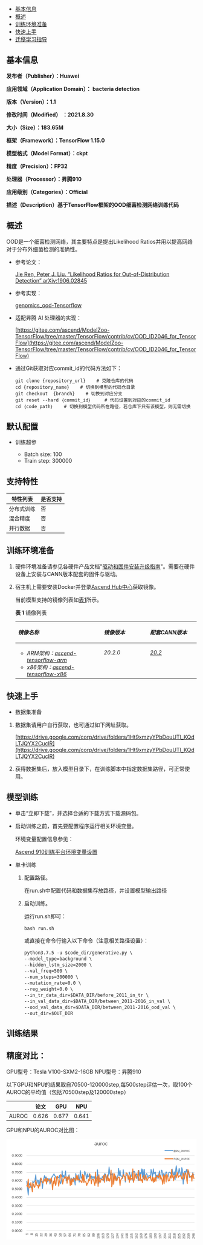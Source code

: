 -   [基本信息](#基本信息.md)
-   [概述](#概述.md)
-   [训练环境准备](#训练环境准备.md)
-   [快速上手](#快速上手.md)
-   [迁移学习指导](#迁移学习指导.md)

## 基本信息

**发布者（Publisher）：Huawei**

**应用领域（Application Domain）： bacteria detection**

**版本（Version）：1.1**

**修改时间（Modified） ：2021.8.30**

**大小（Size）：183.65M**

**框架（Framework）：TensorFlow 1.15.0**

**模型格式（Model Format）：ckpt**

**精度（Precision）：FP32**

**处理器（Processor）：昇腾910**

**应用级别（Categories）：Official**

**描述（Description）基于TensorFlow框架的OOD细菌检测网络训练代码** 

<h2 id="概述.md">概述</h2>

OOD是一个细菌检测网络，其主要特点是提出Likelihood Ratios并用以提高网络对于分布外细菌检测的准确性。
- 参考论文：

    [Jie Ren, Peter J. Liu. “Likelihood Ratios for Out-of-Distribution Detection” arXiv:1906.02845](https://arxiv.org/abs/1906.02845) 

- 参考实现：

    [genomics_ood-Tensorflow](https://github.com/google-research/google-research/tree/master/genomics_ood) 

- 适配昇腾 AI 处理器的实现：
  
  [https://gitee.com/ascend/ModelZoo-TensorFlow/tree/master/TensorFlow/contrib/cv/OOD_ID2046_for_TensorFlow](https://gitee.com/ascend/ModelZoo-TensorFlow/tree/master/TensorFlow/contrib/cv/OOD_ID2046_for_TensorFlow)      


- 通过Git获取对应commit\_id的代码方法如下：
  
    ```
    git clone {repository_url}    # 克隆仓库的代码
    cd {repository_name}    # 切换到模型的代码仓目录
    git checkout  {branch}    # 切换到对应分支
    git reset --hard ｛commit_id｝     # 代码设置到对应的commit_id
    cd ｛code_path｝    # 切换到模型代码所在路径，若仓库下只有该模型，则无需切换
    ```

## 默认配置<a name="section91661242121611"></a>

- 训练超参

  - Batch size: 100
  - Train step: 300000


## 支持特性<a name="section1899153513554"></a>

| 特性列表  | 是否支持 |
|-------|------|
| 分布式训练 | 否    |
| 混合精度  | 否    |
| 并行数据  | 否    |

<h2 id="训练环境准备.md">训练环境准备</h2>

1.  硬件环境准备请参见各硬件产品文档"[驱动和固件安装升级指南]( https://support.huawei.com/enterprise/zh/category/ai-computing-platform-pid-1557196528909)"。需要在硬件设备上安装与CANN版本配套的固件与驱动。
2.  宿主机上需要安装Docker并登录[Ascend Hub中心](https://ascendhub.huawei.com/#/detail?name=ascend-tensorflow-arm)获取镜像。

    当前模型支持的镜像列表如[表1](#zh-cn_topic_0000001074498056_table1519011227314)所示。

    **表 1** 镜像列表

    <a name="zh-cn_topic_0000001074498056_table1519011227314"></a>
    <table><thead align="left"><tr id="zh-cn_topic_0000001074498056_row0190152218319"><th class="cellrowborder" valign="top" width="47.32%" id="mcps1.2.4.1.1"><p id="zh-cn_topic_0000001074498056_p1419132211315"><a name="zh-cn_topic_0000001074498056_p1419132211315"></a><a name="zh-cn_topic_0000001074498056_p1419132211315"></a><em id="i1522884921219"><a name="i1522884921219"></a><a name="i1522884921219"></a>镜像名称</em></p>
    </th>
    <th class="cellrowborder" valign="top" width="25.52%" id="mcps1.2.4.1.2"><p id="zh-cn_topic_0000001074498056_p75071327115313"><a name="zh-cn_topic_0000001074498056_p75071327115313"></a><a name="zh-cn_topic_0000001074498056_p75071327115313"></a><em id="i1522994919122"><a name="i1522994919122"></a><a name="i1522994919122"></a>镜像版本</em></p>
    </th>
    <th class="cellrowborder" valign="top" width="27.16%" id="mcps1.2.4.1.3"><p id="zh-cn_topic_0000001074498056_p1024411406234"><a name="zh-cn_topic_0000001074498056_p1024411406234"></a><a name="zh-cn_topic_0000001074498056_p1024411406234"></a><em id="i723012493123"><a name="i723012493123"></a><a name="i723012493123"></a>配套CANN版本</em></p>
    </th>
    </tr>
    </thead>
    <tbody><tr id="zh-cn_topic_0000001074498056_row71915221134"><td class="cellrowborder" valign="top" width="47.32%" headers="mcps1.2.4.1.1 "><a name="zh-cn_topic_0000001074498056_ul81691515131910"></a><a name="zh-cn_topic_0000001074498056_ul81691515131910"></a><ul id="zh-cn_topic_0000001074498056_ul81691515131910"><li><em id="i82326495129"><a name="i82326495129"></a><a name="i82326495129"></a>ARM架构：<a href="https://ascend.huawei.com/ascendhub/#/detail?name=ascend-tensorflow-arm" target="_blank" rel="noopener noreferrer">ascend-tensorflow-arm</a></em></li><li><em id="i18233184918125"><a name="i18233184918125"></a><a name="i18233184918125"></a>x86架构：<a href="https://ascend.huawei.com/ascendhub/#/detail?name=ascend-tensorflow-x86" target="_blank" rel="noopener noreferrer">ascend-tensorflow-x86</a></em></li></ul>
    </td>
    <td class="cellrowborder" valign="top" width="25.52%" headers="mcps1.2.4.1.2 "><p id="zh-cn_topic_0000001074498056_p1450714271532"><a name="zh-cn_topic_0000001074498056_p1450714271532"></a><a name="zh-cn_topic_0000001074498056_p1450714271532"></a><em id="i72359495125"><a name="i72359495125"></a><a name="i72359495125"></a>20.2.0</em></p>
    </td>
    <td class="cellrowborder" valign="top" width="27.16%" headers="mcps1.2.4.1.3 "><p id="zh-cn_topic_0000001074498056_p18244640152312"><a name="zh-cn_topic_0000001074498056_p18244640152312"></a><a name="zh-cn_topic_0000001074498056_p18244640152312"></a><em id="i162363492129"><a name="i162363492129"></a><a name="i162363492129"></a><a href="https://support.huawei.com/enterprise/zh/ascend-computing/cann-pid-251168373/software" target="_blank" rel="noopener noreferrer">20.2</a></em></p>
    </td>
    </tr>
    </tbody>
    </table>

<h2 id="快速上手.md">快速上手</h2>

- 数据集准备
1. 数据集请用户自行获取，也可通过如下网址获取。

   [https://drive.google.com/corp/drive/folders/1Ht9xmzyYPbDouUTl_KQdLTJQYX2CuclR](https://drive.google.com/corp/drive/folders/1Ht9xmzyYPbDouUTl_KQdLTJQYX2CuclR)

2. 获得数据集后，放入模型目录下，在训练脚本中指定数据集路径，可正常使用。
   

## 模型训练<a name="section715881518135"></a>

- 单击“立即下载”，并选择合适的下载方式下载源码包。

- 启动训练之前，首先要配置程序运行相关环境变量。

  环境变量配置信息参见：

     [Ascend 910训练平台环境变量设置](https://gitee.com/ascend/modelzoo/wikis/Ascend%20910%E8%AE%AD%E7%BB%83%E5%B9%B3%E5%8F%B0%E7%8E%AF%E5%A2%83%E5%8F%98%E9%87%8F%E8%AE%BE%E7%BD%AE?sort_id=3148819)


- 单卡训练 

  1. 配置路径。

     在run.sh中配置代码和数据集存放路径，并设置模型输出路径

  2. 启动训练。

     运行run.sh即可：
     ```
     bash run.sh
     ```
     或直接在命令行输入以下命令（注意相关路径设置）：
     ```
     python3.7.5 -u $code_dir/generative.py \
     --model_type=background \
     --hidden_lstm_size=2000 \
     --val_freq=500 \
     --num_steps=300000 \
     --mutation_rate=0.0 \
     --reg_weight=0.0 \
     --in_tr_data_dir=$DATA_DIR/before_2011_in_tr \
     --in_val_data_dir=$DATA_DIR/between_2011-2016_in_val \
     --ood_val_data_dir=$DATA_DIR/between_2011-2016_ood_val \
     --out_dir=$OUT_DIR
     ```


<h2 id="训练结果.md">训练结果</h2>


## 精度对比：
GPU型号：Tesla V100-SXM2-16GB
NPU型号：昇腾910

以下GPU和NPU的结果取自70500-120000step,每500step评估一次，取100个AUROC的平均值（包括70500step及120000step）

|   | 论文 | GPU | NPU |
|-------|------|------|------|
| AUROC | 0.626 | 0.677 | 0.641 |


GPU和NPU的AUROC对比图：

![输入图片说明](1661858782900.png)

